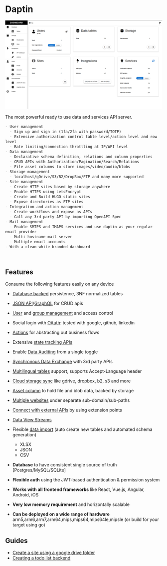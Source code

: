 # Daptin


<img src="images/dashboard/index-page.png">


The most powerful ready to use data and services API server.

```
- User management
  - Sign up and sign in (1fa/2fa with password/TOTP)
  - Extensive authorization control table level/action level and row level
  - Rate limiting/connection throttling at IP/API level
- Data management
  - Declarative schema definition, relations and column properties
  - CRUD APIs with Authorization/Pagination/Search/Relations
  - File asset columns to store images/video/audio/blobs
- Storage management
  - localhost/gDrive/S3/B2/DropBox/FTP and many more supported
- Site management
  - Create HTTP sites based by storage anywhere
  - Enable HTTPS using LetsEncrypt
  - Create and Build HUGO static sites
  - Expose directories as FTP sites
- Integration and action management
  - Create workflows and expose as APIs
  - Call any 3rd party API by importing OpenAPI Spec
- Mail management
  - Enable SMTPS and IMAPS services and use daptin as your regular email provider
  - Multi hostname mail server
  - Multiple email accounts
- With a clean white-branded dashboard
```

<br />

## Features

Consume the following features easily on any device

- [Database backed](setting-up/installation/#database-configuration) persistence, 3NF normalized tables
- [JSON API](apis/overview/)/[GraphQL](features/enable-graphql/) for CRUD apis
- [User](setting-up/access/) and [group management](setting-up/access/) and access control
- Social login with [OAuth](extend/oauth_connection/): tested with google, github, linkedin
- [Actions](actions/overview/) for abstracting out business flows
- Extensive [state tracking APIs](state/machines/)
- Enable [Data Auditing](features/enable-data-auditing.md) from a single toggle
- [Synchronous Data Exchange](extend/data_exchange/) with 3rd party APIs
- [Multilingual tables](features/enable-multilingual-table.md) support, supports Accept-Language header 
- [Cloud storage sync](cloudstore/cloudstore/) like gdrive, dropbox, b2, s3 and more
- [Asset column](cloudstore/assetcolumns/) to hold file and blob data, backed by storage
- [Multiple websites](subsite/subsite/) under separate sub-domain/sub-paths
- [Connect with external APIs](integrations/overview/) by using extension points
- [Data View Streams](streams/streams/)
- Flexible [data import](setting-up/data_import/) (auto create new tables and automated schema generation)
    - XLSX 
    - JSON
    - CSV

- **Database** to have consistent single source of truth [Postgres/MySQL/SQLite]
- **Flexible auth** using the JWT-based authentication & permission system
- **Works with all frontend frameworks** like React, Vue.js, Angular, Android, iOS
- **Very low memory requirement** and horizontally scalable
- **Can be deployed on a wide range of hardware** arm5,arm6,arm7,arm64,mips,mips64,mips64le,mipsle (or build for your target using go)


## Guides

- [Create a site using a google drive folder](https://medium.com/@012parth/daptin-walk-through-oauth2-google-drive-subsites-and-grapejs-a6de27d9658a)
- [Creating a todo list backend](https://hackernoon.com/creating-a-todolist-backend-with-persistence-a1e8d7d39f62)


